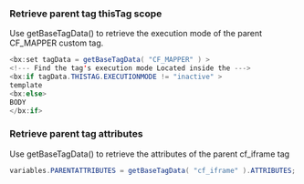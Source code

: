 ### Retrieve parent tag thisTag scope

Use getBaseTagData() to retrieve the execution mode of the parent CF_MAPPER custom tag.


```java
<bx:set tagData = getBaseTagData( "CF_MAPPER" ) >
<!--- Find the tag's execution mode Located inside the --->
<bx:if tagData.THISTAG.EXECUTIONMODE != "inactive" >
template
<bx:else>
BODY
</bx:if>
```


### Retrieve parent tag attributes

Use getBaseTagData() to retrieve the attributes of the parent cf_iframe tag


```java
variables.PARENTATTRIBUTES = getBaseTagData( "cf_iframe" ).ATTRIBUTES;

```


